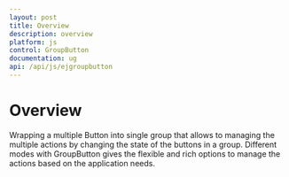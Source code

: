 ```yaml
---
layout: post
title: Overview
description: overview
platform: js
control: GroupButton
documentation: ug
api: /api/js/ejgroupbutton
---
```


# Overview

Wrapping a multiple Button into single group that allows to managing the multiple actions by changing the state of the buttons in a group. Different modes with GroupButton gives the flexible and rich options to manage the actions based on the application needs.

